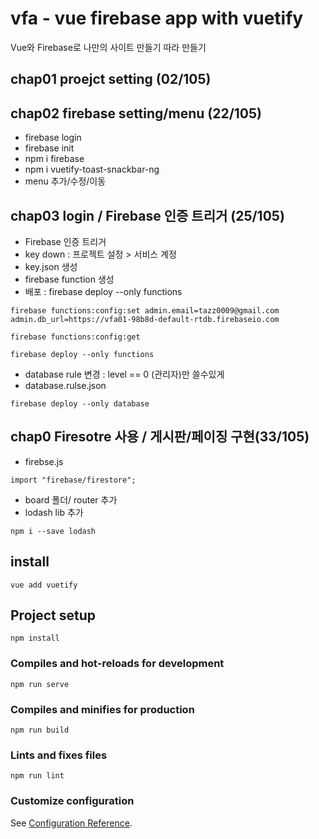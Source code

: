 # vfa - vue firebase app with vuetify

Vue와 Firebase로 나만의 사이트 만들기 따라 만들기

## chap01 proejct setting (02/105)

## chap02 firebase setting/menu (22/105)

- firebase login
- firebase init
- npm i firebase
- npm i vuetify-toast-snackbar-ng
- menu 추가/수정/이동

## chap03 login / Firebase 인증 트리거 (25/105)

- Firebase 인증 트리거
- key down : 프로젝트 설정 > 서비스 계정
- key.json 생성
- firebase function 생성
- 배포 : firebase deploy --only functions

```
firebase functions:config:set admin.email=tazz0009@gmail.com admin.db_url=https://vfa01-98b8d-default-rtdb.firebaseio.com

firebase functions:config:get

firebase deploy --only functions
```

- database rule 변경 : level == 0 (관리자)만 쓸수있게
- database.rulse.json

```
firebase deploy --only database
```

## chap0 Firesotre 사용 / 게시판/페이징 구현(33/105)

- firebse.js

```
import "firebase/firestore";
```

- board 폴더/ router 추가
- lodash lib 추가

```
npm i --save lodash
```

## install

```
vue add vuetify
```

## Project setup

```
npm install
```

### Compiles and hot-reloads for development

```
npm run serve
```

### Compiles and minifies for production

```
npm run build
```

### Lints and fixes files

```
npm run lint
```

### Customize configuration

See [Configuration Reference](https://cli.vuejs.org/config/).
